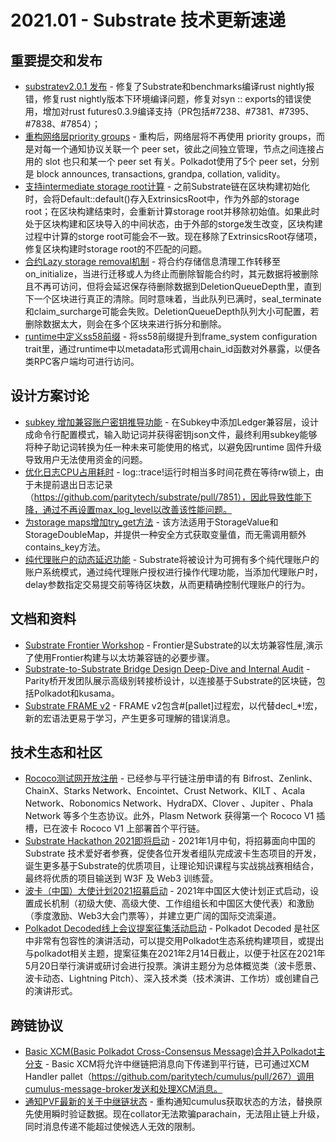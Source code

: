 # 2021.01 - Substrate 技术更新速递

## 重要提交和发布 
* [substratev2.0.1 发布](https://github.com/paritytech/substrate/releases/tag/v2.0.1) - 修复了Substrate和benchmarks编译rust nightly报错，修复rust nightly版本下环境编译问题，修复对syn :: exports的错误使用，增加对rust futures0.3.9编译支持（PR包括#7238、#7381、#7395、#7838、#7854）；
* [重构网络层priority groups](https://github.com/paritytech/substrate/pull/7700) - 重构后，网络层将不再使用 priority groups，而是对每一个通知协议关联一个 peer set，彼此之间独立管理，节点之间连接占用的 slot 也只和某一个 peer set 有关。Polkadot使用了5个 peer set，分别是 block announces, transactions, grandpa, collation, validity。
* [支持intermediate storage root计算](https://github.com/paritytech/substrate/pull/7714) - 之前Substrate链在区块构建初始化时，会将Default::default()存入ExtrinsicsRoot中，作为外部的storage root；在区块构建结束时，会重新计算storage root并移除初始值。如果此时处于区块构建和区块导入的中间状态，由于外部的storge发生改变，区块构建过程中计算的storge root可能会不一致。现在移除了ExtrinsicsRoot存储项，修复区块构建时storage root的不匹配的问题。
* [合约Lazy storage removal机制](https://github.com/paritytech/substrate/pull/7740) - 将合约存储信息清理工作转移至on_initialize，当进行迁移或人为终止而删除智能合约时，其元数据将被删除且不再可访问，但将会延迟保存待删除数据到DeletionQueueDepth里，直到下一个区块进行真正的清除。同时意味着，当此队列已满时，seal_terminate和claim_surcharge可能会失败。DeletionQueueDepth队列大小可配置，若删除数据太大，则会在多个区块来进行拆分和删除。
* [runtime中定义ss58前缀](https://github.com/paritytech/substrate/pull/7810) - 将ss58前缀提升到frame_system configuration trait里，通过runtime中以metadata形式调用chain_id函数对外暴露，以便各类RPC客户端均可进行访问。
  
## 设计方案讨论
* [subkey 增加兼容账户密钥推导功能](https://github.com/paritytech/substrate/issues/7824) - 在Subkey中添加Ledger兼容层，设计成命令行配置模式，输入助记词并获得密钥json文件，最终利用subkey能够将种子助记词转换为任一种未来可能使用的格式，以避免因runtime 固件升级导致用户无法使用资金的问题。
* [优化日志CPU占用耗时](https://github.com/paritytech/substrate/pull/7851) - log::trace!运行时相当多时间花费在等待rw锁上，由于未提前退出日志记录（https://github.com/paritytech/substrate/pull/7851），因此导致性能下降，通过不再设置max_log_level以改善该性能问题。
* [为storage maps增加try_get方法](https://github.com/paritytech/substrate/issues/7770) - 该方法适用于StorageValue和StorageDoubleMap，并提供一种安全方式获取变量值，而无需调用额外contains_key方法。
* [纯代理账户的动态延迟功能](https://github.com/paritytech/substrate/issues/7894) - Substrate将被设计为可拥有多个纯代理账户的账户系统模式，通过纯代理账户授权进行操作代理功能，当添加代理账户时，delay参数指定交易提交前等待区块数，从而更精确控制代理账户的行为。

## 文档和资料
* [Substrate Frontier Workshop](https://substrate.dev/frontier-workshop/#/) - Frontier是Substrate的以太坊兼容性层,演示了使用Frontier构建与以太坊兼容链的必要步骤。
* [Substrate-to-Substrate Bridge Design Deep-Dive and Internal Audit](https://www.youtube.com/watch?v=1lutDZKbT2Q&feature=youtu.be) - Parity桥开发团队展示高级别转接桥设计，以连接基于Substrate的区块链，包括Polkadot和kusama。
* [Substrate FRAME v2](https://crates.parity.io/frame_support/attr.pallet.html#example-for-pallet-without-instance) - FRAME v2包含#[pallet]过程宏，以代替decl_*!宏，新的宏语法更易于学习，产生更多可理解的错误消息。



## 技术生态和社区
* [Rococo测试网开放注册](https://www.chainnews.com/news/525802890668.htm) - 已经参与平行链注册申请的有 Bifrost、Zenlink、ChainX、Starks Network、Encointet、Crust Network、KILT 、Acala Network、Robonomics Network、HydraDX、Clover 、Jupiter 、Phala Network 等多个生态协议。此外，Plasm Network 获得第一个 Rococo V1 插槽，已在波卡 Rococo V1 上部署首个平行链。
* [Substrate Hackathon 2021即将启动](https://shimo.im/forms/kT8Wvr6TCtyqVTjP/fill) - 2021年1月中旬，将招募面向中国的 Substrate 技术爱好者参赛，促使各位开发者组队完成波卡生态项目的开发，诞生更多基于Substrate的优质项目，让理论知识课程与实战挑战赛相结合，最终将优质的项目输送到 W3F 及 Web3 训练营。
* [波卡（中国）大使计划2021招募启动](https://www.chainnews.com/articles/793893735479.htm) - 2021年中国区大使计划正式启动，设置成长机制（初级大使、高级大使、工作组组长和中国区大使代表）和激励（季度激励、Web3大会门票等），并建立更广阔的国际交流渠道。
* [Polkadot Decoded线上会议提案征集活动启动](https://www.chainnews.com/articles/988858601699.htm) - Polkadot Decoded 是社区中非常有包容性的演讲活动，可以提交用Polkadot生态系统构建项目，或提出与polkadot相关主题，提案征集在2021年2月14日截止，以便于社区在2021年5月20日举行演讲或研讨会进行投票。演讲主题分为总体概览类（波卡愿景、波卡动态、Lightning Pitch）、深入技术类（技术演讲、工作坊）或创建自己的演讲形式。



## 跨链协议
* [Basic XCM(Basic Polkadot Cross-Consensus Message)合并入Polkadot主分支](https://github.com/paritytech/polkadot/pull/1934) - Basic XCM将允许中继链把消息向下传递到平行链，已可通过XCM Handler pallet（https://github.com/paritytech/cumulus/pull/267）调用cumulus-message-broker发送和处理XCM消息。
* [通知PVF最新的关于中继链状态](https://github.com/paritytech/cumulus/pull/279) - 重构通知cumulus获取状态的方法，替换原先使用瞬时验证数据。现在collator无法欺骗parachain，无法阻止链上升级，同时消息传递不能超过使候选人无效的限制。
